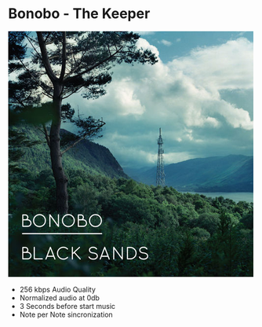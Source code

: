 # Bonobo - The Keeper
![cover](https://github.com/fpaganini/Rocksmith-CDLC/blob/master/Bonobo/Keeper/cover.jpg?raw=true)

- 256 kbps Audio Quality
- Normalized audio at 0db
- 3 Seconds before start music
- Note per Note sincronization
